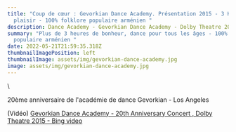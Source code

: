 ```yaml
---
title: "Coup de cœur : Gevorkian Dance Academy. Présentation 2015 - 3 Heures de
  plaisir - 100% folklore populaire arménien "
description: Dance Academy - Gevorkian Dance Academy - Dolby Theatre 2015
summary: "Plus de 3 heures de bonheur, dance pour tous les âges - 100% folklore
  populaire arménien "
date: 2022-05-21T21:59:35.318Z
thumbnailImagePosition: left
thumbnailImage: assets/img/gevorkian-dance-academy.jpg
image: assets/img/gevorkian-dance-academy.jpg
---
```

<!--StartFragment-->\
20ème anniversaire de l'académie de dance Gevorkian - Los Angeles 

(Vidéo)
[Gevorkian Dance Academy - 20th Anniversary Concert , Dolby Theatre 2015 - Bing video](https://www.bing.com/videos/search?q=Gevorkian+Dance+Academy+Dolby+theatre+2015&view=detail&mid=80F8C7D1135DD1D9785080F8C7D1135DD1D97850&FORM=VIRE)

<!--EndFragment-->